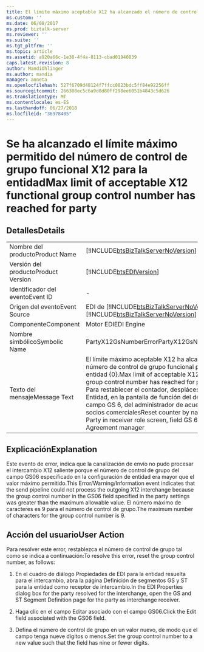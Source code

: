```yaml
---
title: El límite máximo aceptable X12 ha alcanzado el número de control de grupo funcional para la entidad | Microsoft Docs
ms.custom: ''
ms.date: 06/08/2017
ms.prod: biztalk-server
ms.reviewer: ''
ms.suite: ''
ms.tgt_pltfrm: ''
ms.topic: article
ms.assetid: a920a66c-1e38-4f4a-8113-cbad01940839
caps.latest.revision: 8
author: MandiOhlinger
ms.author: mandia
manager: anneta
ms.openlocfilehash: 527f6709d48124f7ffcc0823bdc5ff84e92256ff
ms.sourcegitcommit: 266308ec5c6a9d8d80ff298ee6051b4843c5d626
ms.translationtype: MT
ms.contentlocale: es-ES
ms.lasthandoff: 06/27/2018
ms.locfileid: "36978405"
---
```

# <a name="max-limit-of-acceptable-x12-functional-group-control-number-has-reached-for-party"></a><span data-ttu-id="b477e-102">Se ha alcanzado el límite máximo permitido del número de control de grupo funcional X12 para la entidad</span><span class="sxs-lookup"><span data-stu-id="b477e-102">Max limit of acceptable X12 functional group control number has reached for party</span></span>
## <a name="details"></a><span data-ttu-id="b477e-103">Detalles</span><span class="sxs-lookup"><span data-stu-id="b477e-103">Details</span></span>  
  
|                 |                                                                                                                                                                                              |
|-----------------|----------------------------------------------------------------------------------------------------------------------------------------------------------------------------------------------|
|  <span data-ttu-id="b477e-104">Nombre del producto</span><span class="sxs-lookup"><span data-stu-id="b477e-104">Product Name</span></span>   |                                                      [!INCLUDE[btsBizTalkServerNoVersion](../includes/btsbiztalkservernoversion-md.md)]                                                      |
| <span data-ttu-id="b477e-105">Versión del producto</span><span class="sxs-lookup"><span data-stu-id="b477e-105">Product Version</span></span> |                                                                  [!INCLUDE[btsEDIVersion](../includes/btsediversion-md.md)]                                                                  |
|    <span data-ttu-id="b477e-106">Identificador del evento</span><span class="sxs-lookup"><span data-stu-id="b477e-106">Event ID</span></span>     |                                                                                              -                                                                                               |
|  <span data-ttu-id="b477e-107">Origen del evento</span><span class="sxs-lookup"><span data-stu-id="b477e-107">Event Source</span></span>   |                                                    <span data-ttu-id="b477e-108">EDI de [!INCLUDE[btsBizTalkServerNoVersion](../includes/btsbiztalkservernoversion-md.md)]</span><span class="sxs-lookup"><span data-stu-id="b477e-108">[!INCLUDE[btsBizTalkServerNoVersion](../includes/btsbiztalkservernoversion-md.md)] EDI</span></span>                                                    |
|    <span data-ttu-id="b477e-109">Componente</span><span class="sxs-lookup"><span data-stu-id="b477e-109">Component</span></span>    |                                                                                          <span data-ttu-id="b477e-110">Motor EDI</span><span class="sxs-lookup"><span data-stu-id="b477e-110">EDI Engine</span></span>                                                                                          |
|  <span data-ttu-id="b477e-111">Nombre simbólico</span><span class="sxs-lookup"><span data-stu-id="b477e-111">Symbolic Name</span></span>  |                                                                                    <span data-ttu-id="b477e-112">PartyX12GsNumberError</span><span class="sxs-lookup"><span data-stu-id="b477e-112">PartyX12GsNumberError</span></span>                                                                                     |
|  <span data-ttu-id="b477e-113">Texto del mensaje</span><span class="sxs-lookup"><span data-stu-id="b477e-113">Message Text</span></span>   | <span data-ttu-id="b477e-114">El límite máximo aceptable X12 ha alcanzado el número de control de grupo funcional para la entidad {0}.</span><span class="sxs-lookup"><span data-stu-id="b477e-114">Max limit of acceptable X12 functional group control number has reached for party {0}.</span></span> <span data-ttu-id="b477e-115">Para restablecer el contador, desplácese hasta Entidad, en la pantalla de función del destinatario, campo GS 6, del administrador de acuerdos de socios comerciales</span><span class="sxs-lookup"><span data-stu-id="b477e-115">Reset counter by navigating to Party in receiver role screen, field GS 6 in Partner Agreement manager</span></span> |
  
## <a name="explanation"></a><span data-ttu-id="b477e-116">Explicación</span><span class="sxs-lookup"><span data-stu-id="b477e-116">Explanation</span></span>  
 <span data-ttu-id="b477e-117">Este evento de error,  indica que la canalización de envío no pudo procesar el intercambio X12 saliente porque el número de control de grupo del campo GS06 especificado en la configuración de entidad era mayor que el valor máximo permitido.</span><span class="sxs-lookup"><span data-stu-id="b477e-117">This Error/Warning/Information event indicates that the send pipeline could not process the outgoing X12 interchange because the group control number in the GS06 field specified in the party settings was greater than the maximum allowable value.</span></span> <span data-ttu-id="b477e-118">El número máximo de caracteres es 9 para el número de control de grupo.</span><span class="sxs-lookup"><span data-stu-id="b477e-118">The maximum number of characters for the group control number is 9.</span></span>  
  
## <a name="user-action"></a><span data-ttu-id="b477e-119">Acción del usuario</span><span class="sxs-lookup"><span data-stu-id="b477e-119">User Action</span></span>  
 <span data-ttu-id="b477e-120">Para resolver este error, restablezca el número de control de grupo tal como se indica a continuación:</span><span class="sxs-lookup"><span data-stu-id="b477e-120">To resolve this error, reset the group control number, as follows:</span></span>  
  
1.  <span data-ttu-id="b477e-121">En el cuadro de diálogo Propiedades de EDI para la entidad resuelta para el intercambio, abra la página Definición de segmentos GS y ST para la entidad como receptor de intercambio.</span><span class="sxs-lookup"><span data-stu-id="b477e-121">In the EDI Properties dialog box for the party resolved for the interchange, open the GS and ST Segment Definition page for the party as interchange receiver.</span></span>  
  
2.  <span data-ttu-id="b477e-122">Haga clic en el campo Editar asociado con el campo GS06.</span><span class="sxs-lookup"><span data-stu-id="b477e-122">Click the Edit field associated with the GS06 field.</span></span>  
  
3.  <span data-ttu-id="b477e-123">Defina el número de control de grupo en un valor nuevo, de modo que el campo tenga nueve dígitos o menos.</span><span class="sxs-lookup"><span data-stu-id="b477e-123">Set the group control number to a new value such that the field has nine or fewer digits.</span></span>